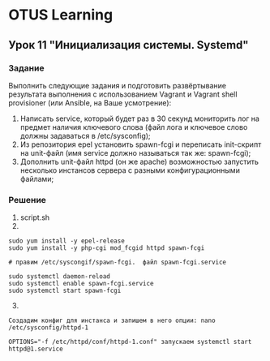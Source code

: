 # OTUS Learning
## Урок 11 "Инициализация системы. Systemd"

### Задание
Выполнить следующие задания и подготовить развёртывание результата выполнения с использованием Vagrant и Vagrant shell provisioner (или Ansible, на Ваше усмотрение):
1. Написать service, который будет раз в 30 секунд мониторить лог на предмет наличия ключевого слова (файл лога и ключевое слово должны задаваться в /etc/sysconfig);
2. Из репозитория epel установить spawn-fcgi и переписать init-скрипт на unit-файл (имя service должно называться так же: spawn-fcgi);
3. Дополнить unit-файл httpd (он же apache) возможностью запустить несколько инстансов сервера с разными конфигурационными файлами;

### Решение
1. script.sh
2.
```
sudo yum install -y epel-release
sudo yum install -y php-cgi mod_fcgid httpd spawn-fcgi

# правим /etc/syscongif/spawn-fcgi.  файл spawn-fcgi.service

sudo systemctl daemon-reload
sudo systemctl enable spawn-fcgi.service
sudo systemctl start spawn-fcgi
```
3. 
```
Создадим конфиг для инстанса и запишем в него опции: nano /etc/sysconfig/httpd-1

OPTIONS="-f /etc/httpd/conf/httpd-1.conf" запускаем systemctl start httpd@1.service 


```